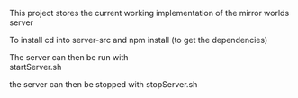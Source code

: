 This project stores the current working implementation of the mirror worlds server

To install cd into server-src and npm install (to get the dependencies)

The server can then be run with  
startServer.sh


the server can then be stopped with
stopServer.sh